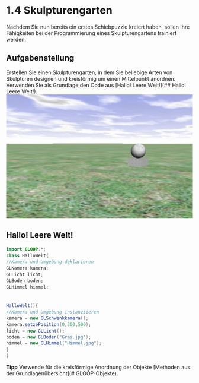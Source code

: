 # 1.4 Skulpturengarten

Nachdem Sie nun bereits ein erstes Schiebpuzzle kreiert haben, sollen Ihre Fähigkeiten bei der Programmierung eines Skulpturengartens trainiert werden.

## Aufgabenstellung
Erstellen Sie einen Skulpturengarten, in dem Sie beliebige Arten von Skulpturen designen und kreisförmig um einen Mittelpunkt anordnen. Verwenden Sie als Grundlage,den Code aus [Hallo! Leere Welt!](## Hallo! Leere Welt!).  
![](/assets/Skulpturengarten.jpg)

## Hallo! Leere Welt!

```java
import GLOOP.*;
class HalloWelt{
//Kamera und Umgebung deklarieren
GLKamera kamera;
GLLicht licht;
GLBoden boden;
GLHimmel himmel;


HalloWelt(){
//Kamera und Umgebung instanziieren
kamera = new GLSchwenkkamera();
kamera.setzePosition(0,300,500);
licht = new GLLicht();
boden = new GLBoden("Gras.jpg");
himmel = new GLHimmel("Himmel.jpg"); 
}
}
```

**Tipp**
Verwende für die kreisförmige Anordnung der Objekte [Methoden aus der Grundlagenübersicht](# GLOOP-Objekte).



